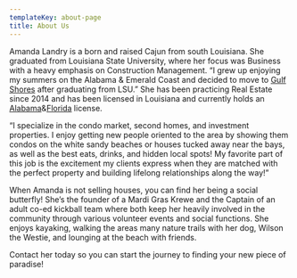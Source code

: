 ```yaml
---
templateKey: about-page
title: About Us
---
```

<!--StartFragment-->

Amanda Landry is a born and raised Cajun from south Louisiana. She graduated from Louisiana State University, where her focus was Business with a heavy emphasis on Construction Management. “I grew up enjoying my summers on the Alabama & Emerald Coast and decided to move to [Gulf Shores](https://sellingthealabamacoast.realgeeks.com/search/results/?county=all&city=Gulf+Shores&subdivision=all&type=res&building_name=all&list_price_min=50000&list_price_max=all&short_sale=all&area_min=all&beds_min=all&baths_min=all&style=all&lot_description=all&boat_facility=all&waterfront_description=all) after graduating from LSU.” She has been practicing Real Estate since 2014 and has been licensed in Louisiana and currently holds an [Alabama](https://sellingthealabamacoast.realgeeks.com/search/results/?county=all&city=Daphne&subdivision=all&type=res&building_name=all&list_price_min=50000&list_price_max=all&short_sale=all&area_min=all&beds_min=all&baths_min=all&style=all&lot_description=all&boat_facility=all&waterfront_description=all)&[Florida](https://sellingthealabamacoast.realgeeks.com/search/results/?county=all&city=all&subdivision=all&type=res&type=con&building_name=LOST+KEY+GOLF+%26+BEACH+CLUB&building_name=Lost+Key+Golf+%26+Beach+Club&list_price_min=50000&list_price_max=all&short_sale=all&area_min=all&beds_min=all&baths_min=all&style=all&lot_description=all&boat_facility=all&waterfront_description=all) license.

“I specialize in the condo market, second homes, and investment properties. I enjoy getting new people oriented to the area by showing them condos on the white sandy beaches or houses tucked away near the bays, as well as the best eats, drinks, and hidden local spots! My favorite part of this job is the excitement my clients express when they are matched with the perfect property and building lifelong relationships along the way!”

When Amanda is not selling houses, you can find her being a social butterfly! She’s the founder of a Mardi Gras Krewe and the Captain of an adult co-ed kickball team where both keep her heavily involved in the community through various volunteer events and social functions. She enjoys kayaking, walking the areas many nature trails with her dog, Wilson the Westie, and lounging at the beach with friends.

Contact her today so you can start the journey to finding your new piece of paradise!



<!--EndFragment-->
